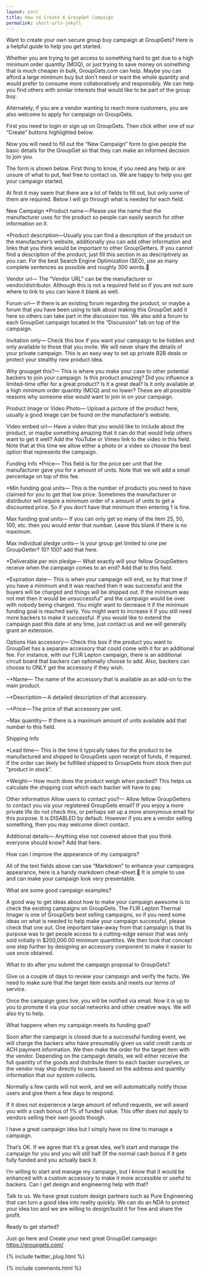 ```yaml
---
layout: post
title: How to Create A GroupGet Campaign
permalink: short-urls-jekyll
---
```

Want to create your own secure group buy campaign at GroupGets? Here is a helpful guide to help you get started.

Whether you are trying to get access to something hard to get due to a high minimum order quantity (MOQ), or just trying to save money on something that is much cheaper in bulk, GroupGets.com can help. Maybe you can afford a large minimum buy but don’t need or want the whole quantity and would prefer to consume more collaboratively and responsibly. We can help you find others with similar interests that would like to be part of the group buy.

Alternately, if you are a vendor wanting to reach more customers, you are also welcome to apply for campaign on GroupGets.

First you need to login or sign up on GroupGets. Then click either one of our “Create” buttons highlighted below.


Now you will need to fill out the “New Campaign” form to give people the basic details for the GroupGet so that they can make an informed decision to join you.

The form is shown below. First thing to know, if you need any help or are unsure of what to put, feel free to contact us. We are happy to help you get your campaign started.


At first it may seem that there are a lot of fields to fill out, but only some of them are required. Below I will go through what is needed for each field.

New Campaign
*Product name — Please use the name that the manufacturer uses for the product so people can easily search for other information on it.

*Product description—Usually you can find a description of the product on the manufacturer’s website, additionally you can add other information and links that you think would be important to other GroupGetters. If you cannot find a description of the product, just fill this section in as descriptively as you can. For the best Search Engine Optimization (SEO), use as many complete sentences as possible and roughly 300 words.

Vendor url— The “Vendor URL” can be the manufacturer or vendor/distributor. Although this is not a required field so if you are not sure where to link to you can leave it blank as well.

Forum url— If there is an existing forum regarding the product, or maybe a forum that you have been using to talk about making this GroupGet add it here so others can take part in the discussion too. We also add a forum to each GroupGet campaign located in the “Discussion” tab on top of the campaign.

Invitation only— Check this box if you want your campaign to be hidden and only available to those that you invite. We will never share the details of your private campaign. This is an easy way to set up private B2B deals or protect your stealthy new product idea.

Why groupget this?— This is where you make your case to other potential backers to join your campaign. Is this product amazing? Did you influence a limited-time offer for a great product? Is it a great deal? Is it only available at a high minimum order quantity (MOQ) and no lower? These are all possible reasons why someone else would want to join in on your campaign.

Product Image or Video
Photo— Upload a picture of the product here, usually a good image can be found on the manufacturer’s website.

Video embed url— Have a video that you would like to include about the product, or maybe something amazing that it can do that would help others want to get it well? Add the YouTube or Vimeo link to the video in this field. Note that at this time we allow either a photo or a video so choose the best option that represents the campaign.

Funding Info
*Price— This field is for the price per unit that the manufacturer gave you for x amount of units. Note that we will add a small percentage on top of this fee.

*Min funding goal units— This is the number of products you need to have claimed for you to get that low price. Sometimes the manufacturer or distributor will require a minimum order of x amount of units to get a discounted price. So if you don’t have that minimum then entering 1 is fine.

Max funding goal units— If you can only get so many of the item 25, 50, 100, etc. then you would enter that number. Leave this blank if there is no maximum.

Max individual pledge units— Is your group get limited to one per GroupGetter? 10? 100? add that here.

*Deliverable per min pledge— What exactly will your fellow GroupGetters receive when the campaign comes to an end? Add that to this field.

*Expiration date— This is when your campaign will end, so by that time if you have a minimum and it was reached then it was successful and the buyers will be charged and things will be shipped out. If the minimum was not met then it would be unsuccessful” and the campaign would be over with nobody being charged. You might want to decrease it if the minimum funding goal is reached early. You might want to increase it if you still need more backers to make it successful. If you would like to extend the campaign past this date at any time, just contact us and we will generally grant an extension.

Options
Has accessory— Check this box if the product you want to GroupGet has a separate accessory that could come with it for an additional fee. For instance, with our FLIR Lepton campaign, there is an additional circuit board that backers can optionally choose to add. Also, backers can choose to ONLY get the accessory if they wish.

~*Name— The name of the accessory that is available as an add-on to the main product.

~*Description — A detailed description of that accessory.

~*Price — The price of that accessory per unit.

~Max quantity— If there is a maximum amount of units available add that number to this field.

Shipping Info

*Lead time— This is the time it typically takes for the product to be manufactured and shipped to GroupGets upon receipt of funds, if required. If the order can likely be fulfilled shipped to GroupGets from stock then put “product in stock”.

*Weight— How much does the product weigh when packed? This helps us calculate the shipping cost which each backer will have to pay.

Other information
Allow users to contact you?— Allow fellow GroupGetters to contact you via your registered GroupGets email? If you enjoy a more private life do not check this, or perhaps set up a more anonymous email for this purpose. It is DISABLED by default. However if you are a vendor selling something, then you may welcome direct contact.

Additional details— Anything else not covered above that you think everyone should know? Add that here.


How can I improve the appearance of my campaigns?

All of the text fields above can use “Markdown” to enhance your campaigns appearance, here is a handy markdown cheat-sheet. It is simple to use and can make your campaign look very presentable.

What are some good campaign examples?

A good way to get ideas about how to make your campaign awesome is to check the existing campaigns on GroupGets. The FLIR Lepton Thermal Imager is one of GroupGets best selling campaigns, so if you need some ideas on what is needed to help make your campaign successful, please check that one out. One important take-away from that campaign is that its purpose was to get people access to a cutting-edge sensor that was only sold initially in $200,000.00 minimum quantities. We then took that concept one step further by designing an accessory component to make it easier to use once obtained.

What to do after you submit the campaign proposal to GroupGets?

Give us a couple of days to review your campaign and verify the facts. We need to make sure that the target item exists and meets our terms of service.

Once the campaign goes live, you will be notified via email. Now it is up to you to promote it via your social networks and other creative ways. We will also try to help.

What happens when my campaign meets its funding goal?

Soon after the campaign is closed due to a successful funding event, we will charge the backers who have presumably given us valid credit cards or ACH payment information. We then make the order for the target item with the vendor. Depending on the campaign details, we will either receive the full quantity of the goods and distribute them to each backer ourselves, or the vendor may ship directly to users based on the address and quantity information that our system collects.

Normally a few cards will not work, and we will automatically notify those users and give them a few days to respond.

If it does not experience a large amount of refund requests, we will award you with a cash bonus of 1% of funded value. This offer does not apply to vendors selling their own goods though.

I have a great campaign idea but I simply have no time to manage a campaign.

That’s OK. If we agree that it’s a great idea, we’ll start and manage the campaign for you and you will still half 0f the normal cash bonus if it gets fully funded and you actually back it.

I’m willing to start and manage my campaign, but I know that it would be enhanced with a custom accessory to make it more accessible or useful to backers. Can I get design and engineering help with that?

Talk to us. We have great custom design partners such as Pure Engineering that can turn a good idea into reality quickly. We can do an NDA to protect your idea too and we are willing to design/build it for free and share the profit.

Ready to get started?

Just go here and Create your next great GroupGet campaign: https://groupgets.com/

{% include twitter_plug.html %}

{% include comments.html %}